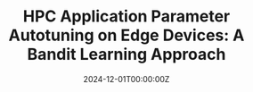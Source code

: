 ---
title: 'HPC Application Parameter Autotuning on Edge Devices: A Bandit Learning Approach'
authors:
  - admin
  - Abdel-Hameed Badawy
  - Mohammad Atiqul Islam
  - Tapasya Patki
  - Kishwar Ahmed

date: '2024-12-01T00:00:00Z'
publishDate: '2024-11-16T00:00:00Z'

# Publication type.
# Legend: 0 = Uncategorized; 1 = Conference paper; 2 = Journal article;
publication_types: ['1']

# Publication name and optional abbreviated publication name.
publication: 'IEEE International Conference on High Performance Computing, Data, and Analytics (HiPC 2024)'
publication_short: 'HiPC 2024'

abstract: ''

featured: false

tags:
  - HPC
  - Edge Computing
  - Machine Learning
---